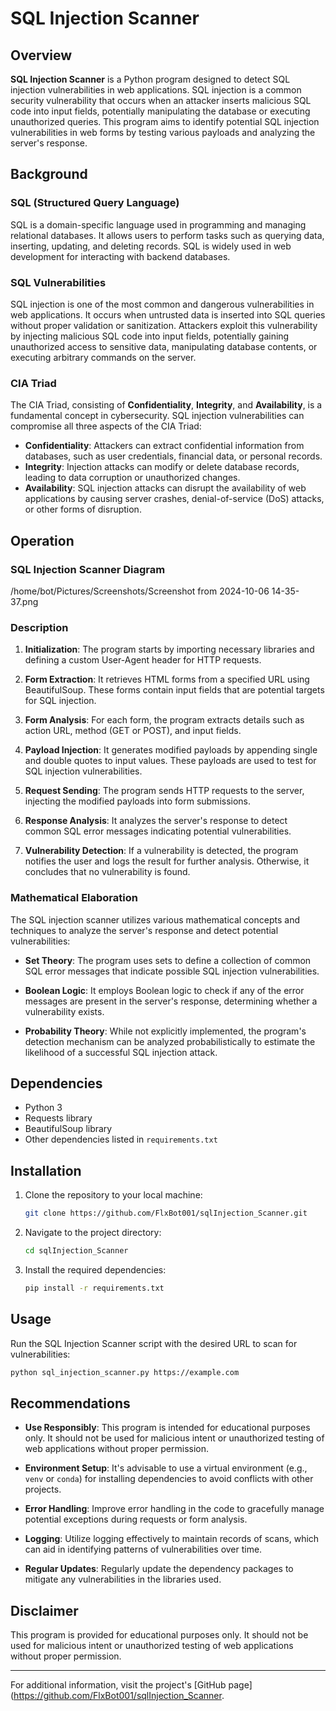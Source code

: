 # SQL Injection Scanner

## Overview

**SQL Injection Scanner** is a Python program designed to detect SQL injection vulnerabilities in web applications. SQL injection is a common security vulnerability that occurs when an attacker inserts malicious SQL code into input fields, potentially manipulating the database or executing unauthorized queries. This program aims to identify potential SQL injection vulnerabilities in web forms by testing various payloads and analyzing the server's response.

## Background

### SQL (Structured Query Language)

SQL is a domain-specific language used in programming and managing relational databases. It allows users to perform tasks such as querying data, inserting, updating, and deleting records. SQL is widely used in web development for interacting with backend databases.

### SQL Vulnerabilities

SQL injection is one of the most common and dangerous vulnerabilities in web applications. It occurs when untrusted data is inserted into SQL queries without proper validation or sanitization. Attackers exploit this vulnerability by injecting malicious SQL code into input fields, potentially gaining unauthorized access to sensitive data, manipulating database contents, or executing arbitrary commands on the server.

### CIA Triad

The CIA Triad, consisting of **Confidentiality**, **Integrity**, and **Availability**, is a fundamental concept in cybersecurity. SQL injection vulnerabilities can compromise all three aspects of the CIA Triad:

- **Confidentiality**: Attackers can extract confidential information from databases, such as user credentials, financial data, or personal records.
- **Integrity**: Injection attacks can modify or delete database records, leading to data corruption or unauthorized changes.
- **Availability**: SQL injection attacks can disrupt the availability of web applications by causing server crashes, denial-of-service (DoS) attacks, or other forms of disruption.

## Operation

### SQL Injection Scanner Diagram
/home/bot/Pictures/Screenshots/Screenshot from 2024-10-06 14-35-37.png

### Description

1. **Initialization**: The program starts by importing necessary libraries and defining a custom User-Agent header for HTTP requests.

2. **Form Extraction**: It retrieves HTML forms from a specified URL using BeautifulSoup. These forms contain input fields that are potential targets for SQL injection.

3. **Form Analysis**: For each form, the program extracts details such as action URL, method (GET or POST), and input fields.

4. **Payload Injection**: It generates modified payloads by appending single and double quotes to input values. These payloads are used to test for SQL injection vulnerabilities.

5. **Request Sending**: The program sends HTTP requests to the server, injecting the modified payloads into form submissions.

6. **Response Analysis**: It analyzes the server's response to detect common SQL error messages indicating potential vulnerabilities.

7. **Vulnerability Detection**: If a vulnerability is detected, the program notifies the user and logs the result for further analysis. Otherwise, it concludes that no vulnerability is found.

### Mathematical Elaboration

The SQL injection scanner utilizes various mathematical concepts and techniques to analyze the server's response and detect potential vulnerabilities:

- **Set Theory**: The program uses sets to define a collection of common SQL error messages that indicate possible SQL injection vulnerabilities.
  
- **Boolean Logic**: It employs Boolean logic to check if any of the error messages are present in the server's response, determining whether a vulnerability exists.

- **Probability Theory**: While not explicitly implemented, the program's detection mechanism can be analyzed probabilistically to estimate the likelihood of a successful SQL injection attack.

## Dependencies

- Python 3
- Requests library
- BeautifulSoup library
- Other dependencies listed in `requirements.txt`

## Installation

1. Clone the repository to your local machine:

   ```bash
   git clone https://github.com/FlxBot001/sqlInjection_Scanner.git
   ```

2. Navigate to the project directory:

   ```bash
   cd sqlInjection_Scanner
   ```

3. Install the required dependencies:

   ```bash
   pip install -r requirements.txt
   ```

## Usage

Run the SQL Injection Scanner script with the desired URL to scan for vulnerabilities:

```bash
python sql_injection_scanner.py https://example.com
```

## Recommendations

- **Use Responsibly**: This program is intended for educational purposes only. It should not be used for malicious intent or unauthorized testing of web applications without proper permission.
  
- **Environment Setup**: It's advisable to use a virtual environment (e.g., `venv` or `conda`) for installing dependencies to avoid conflicts with other projects.

- **Error Handling**: Improve error handling in the code to gracefully manage potential exceptions during requests or form analysis.

- **Logging**: Utilize logging effectively to maintain records of scans, which can aid in identifying patterns of vulnerabilities over time.

- **Regular Updates**: Regularly update the dependency packages to mitigate any vulnerabilities in the libraries used.

## Disclaimer

This program is provided for educational purposes only. It should not be used for malicious intent or unauthorized testing of web applications without proper permission.

---

For additional information, visit the project's [GitHub page](https://github.com/FlxBot001/sqlInjection_Scanner.
```
